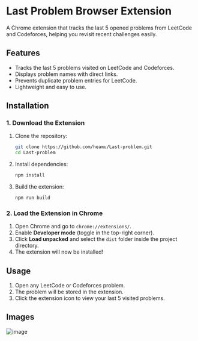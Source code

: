 
# Last Problem Browser Extension

A Chrome extension that tracks the last 5 opened problems from LeetCode and Codeforces, helping you revisit recent challenges easily.

## Features
- Tracks the last 5 problems visited on LeetCode and Codeforces.
- Displays problem names with direct links.
- Prevents duplicate problem entries for LeetCode.
- Lightweight and easy to use.

## Installation

### 1. Download the Extension
1. Clone the repository:
   ```sh
   git clone https://github.com/heamu/Last-problem.git
   cd Last-problem
   ```

2. Install dependencies:
   ```sh
   npm install
   ```

3. Build the extension:
   ```sh
   npm run build
   ```

### 2. Load the Extension in Chrome
1. Open Chrome and go to `chrome://extensions/`.
2. Enable **Developer mode** (toggle in the top-right corner).
3. Click **Load unpacked** and select the `dist` folder inside the project directory.
4. The extension will now be installed!

## Usage
1. Open any LeetCode or Codeforces problem.
2. The problem will be stored in the extension.
3. Click the extension icon to view your last 5 visited problems.

## Images
![image](https://github.com/user-attachments/assets/9502c997-f31c-4427-9cb6-017bfdaa2a48)



